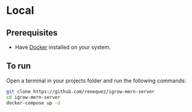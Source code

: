 # Local
## Prerequisites
- Have [Docker](https://docs.docker.com/get-docker/) installed on your system.
## To run
Open a terminal in your projects folder and run the following commands:
```bash
git clone https://github.com/renequez/igrow-mern-server
cd igrow-mern-server
docker-compose up -d
```